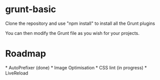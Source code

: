 <h1>grunt-basic</h1>

Clone the repository and use "npm install" to install all the Grunt plugins

You can then modify the Grunt file as you wish for your projects.

<h1>Roadmap</h1>
* AutoPrefixer (done)
* Image Optimisation
* CSS lint (in progress)
* LiveReload
